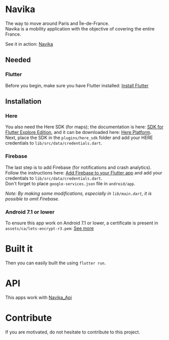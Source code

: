 # Navika

The way to move around Paris and Île-de-France.
\
Navika is a mobility application with the objective of covering the entire France.

See it in action: [Navika](https://play.google.com/store/apps/details?id=com.lowa.navika)

## Needed
### Flutter
Before you begin, make sure you have Flutter installed: [Install Flutter](https://flutter.dev/docs/get-started/install)

## Installation
### Here
You also need the Here SDK (for maps); the documentation is here: [SDK for Flutter Explore Edition](https://www.here.com/docs/bundle/sdk-for-flutter-explore-developer-guide/page/README.html), and it can be downloaded here: [Here Platform](https://platform.here.com/portal/sdk).
\
Next, place the SDK in the `plugins/here_sdk` folder and add your HERE credentials to `lib/src/data/credentials.dart`.

### Firebase
The last step is to add Firebase (for notifications and crash analytics). Follow the instructions here: [Add Firebase to your Flutter app](https://firebase.google.com/docs/flutter/setup?hl=fr&authuser=0&platform=ios) and add your credentials to `lib/src/data/credentials.dart`.
\
Don't forget to place `google-services.json` file in `android/app`.

*Note: By making some modifications, especially in `lib/main.dart`, it is possible to omit Firebase.*


### Android 7.1 or lower
To ensure this app work on Android 7.1 or lower, a certificate is present in `assets/ca/lets-encrypt-r3.pem`: [See more](https://stackoverflow.com/a/71090239)


# Built it
Then you can easily built the using `flutter run`.


# API
This apps work with [Navika_Api](https://github.com/MaisClement/Navika_Api/)


# Contribute
If you are motivated, do not hesitate to contribute to this project.
